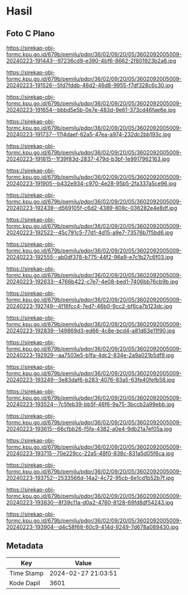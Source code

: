 # Hasil

## Foto C Plano

https://sirekap-obj-formc.kpu.go.id/679b/pemilu/pdpr/36/02/09/20/05/3602092005009-20240223-191443--97236cd9-e390-4bf6-8662-2f801923b2a6.jpg

https://sirekap-obj-formc.kpu.go.id/679b/pemilu/pdpr/36/02/09/20/05/3602092005009-20240223-191526--5fd7fddb-46d2-46d8-9955-f7df328c6c30.jpg

https://sirekap-obj-formc.kpu.go.id/679b/pemilu/pdpr/36/02/09/20/05/3602092005009-20240223-191654--bbbd5e5b-0e7e-483d-9e61-373cd46fae6e.jpg

https://sirekap-obj-formc.kpu.go.id/679b/pemilu/pdpr/36/02/09/20/05/3602092005009-20240223-191737--1114daef-62a5-47ea-a974-232dc2bb193c.jpg

https://sirekap-obj-formc.kpu.go.id/679b/pemilu/pdpr/36/02/09/20/05/3602092005009-20240223-191815--1f39f83d-2837-479d-b3bf-1e9917962163.jpg

https://sirekap-obj-formc.kpu.go.id/679b/pemilu/pdpr/36/02/09/20/05/3602092005009-20240223-191905--b432e934-c970-4e28-95b5-2fa337a5ce96.jpg

https://sirekap-obj-formc.kpu.go.id/679b/pemilu/pdpr/36/02/09/20/05/3602092005009-20240223-192439--d569105f-c6d2-4389-808c-036282e4e8df.jpg

https://sirekap-obj-formc.kpu.go.id/679b/pemilu/pdpr/36/02/09/20/05/3602092005009-20240223-192522--45c791c5-77d1-4d15-a9e7-73576b7f5bd6.jpg

https://sirekap-obj-formc.kpu.go.id/679b/pemilu/pdpr/36/02/09/20/05/3602092005009-20240223-192555--ab0df378-b775-44f2-96a9-e7c1b27c6f03.jpg

https://sirekap-obj-formc.kpu.go.id/679b/pemilu/pdpr/36/02/09/20/05/3602092005009-20240223-192633--4766b422-c7e7-4e08-bed1-7406bb76cb9b.jpg

https://sirekap-obj-formc.kpu.go.id/679b/pemilu/pdpr/36/02/09/20/05/3602092005009-20240223-192749--4f16fcc4-7ed7-46b0-9cc2-bf6ca7b123dc.jpg

https://sirekap-obj-formc.kpu.go.id/679b/pemilu/pdpr/36/02/09/20/05/3602092005009-20240223-192839--149869d3-ed66-4c8e-bcd4-a81d63e11f90.jpg

https://sirekap-obj-formc.kpu.go.id/679b/pemilu/pdpr/36/02/09/20/05/3602092005009-20240223-192929--aa7503e5-b1fa-4dc2-834e-2a9a021b5df9.jpg

https://sirekap-obj-formc.kpu.go.id/679b/pemilu/pdpr/36/02/09/20/05/3602092005009-20240223-193249--3e83daf6-b283-4076-83a5-63fe40fefb58.jpg

https://sirekap-obj-formc.kpu.go.id/679b/pemilu/pdpr/36/02/09/20/05/3602092005009-20240223-193524--7c5feb39-bb5f-46f6-9a75-3bccb2a99ebb.jpg

https://sirekap-obj-formc.kpu.go.id/679b/pemilu/pdpr/36/02/09/20/05/3602092005009-20240223-193615--66cfbb26-f5fa-4382-a0e4-9db21a7ef05a.jpg

https://sirekap-obj-formc.kpu.go.id/679b/pemilu/pdpr/36/02/09/20/05/3602092005009-20240223-193715--70e229cc-22a5-48f0-838c-831a5d05f6ca.jpg

https://sirekap-obj-formc.kpu.go.id/679b/pemilu/pdpr/36/02/09/20/05/3602092005009-20240223-193752--2533566d-14a2-4c72-95cb-6e1cd1b52b7f.jpg

https://sirekap-obj-formc.kpu.go.id/679b/pemilu/pdpr/36/02/09/20/05/3602092005009-20240223-193830--8f39c11a-d0a2-4760-8128-69fd8df54243.jpg

https://sirekap-obj-formc.kpu.go.id/679b/pemilu/pdpr/36/02/09/20/05/3602092005009-20240223-193904--d4c58f68-60c9-414d-9249-7d678a089430.jpg


## Metadata

| Key        | Value               |
| ---------- | ------------------- |
| Time Stamp | 2024-02-27 21:03:51 |
| Kode Dapil | 3601                |



